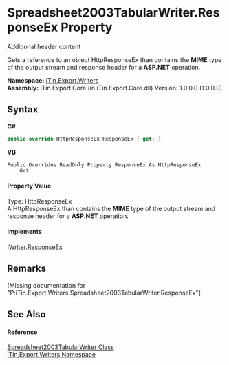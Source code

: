 # Spreadsheet2003TabularWriter.ResponseEx Property 
Additional header content 

Gets a reference to an object HttpResponseEx than contains the <strong>MIME</strong> type of the output stream and response header for a <strong>ASP.NET</strong> operation.

**Namespace:**&nbsp;<a href="N_iTin_Export_Writers">iTin.Export.Writers</a><br />**Assembly:**&nbsp;iTin.Export.Core (in iTin.Export.Core.dll) Version: 1.0.0.0 (1.0.0.0)

## Syntax

**C#**<br />
``` C#
public override HttpResponseEx ResponseEx { get; }
```

**VB**<br />
``` VB
Public Overrides ReadOnly Property ResponseEx As HttpResponseEx
	Get
```


#### Property Value
Type: HttpResponseEx<br />A HttpResponseEx than contains the <strong>MIME</strong> type of the output stream and response header for a <strong>ASP.NET</strong> operation.

#### Implements
<a href="P_iTin_Export_ComponentModel_Writer_IWriter_ResponseEx">IWriter.ResponseEx</a><br />

## Remarks
\[Missing <remarks> documentation for "P:iTin.Export.Writers.Spreadsheet2003TabularWriter.ResponseEx"\]

## See Also


#### Reference
<a href="T_iTin_Export_Writers_Spreadsheet2003TabularWriter">Spreadsheet2003TabularWriter Class</a><br /><a href="N_iTin_Export_Writers">iTin.Export.Writers Namespace</a><br />